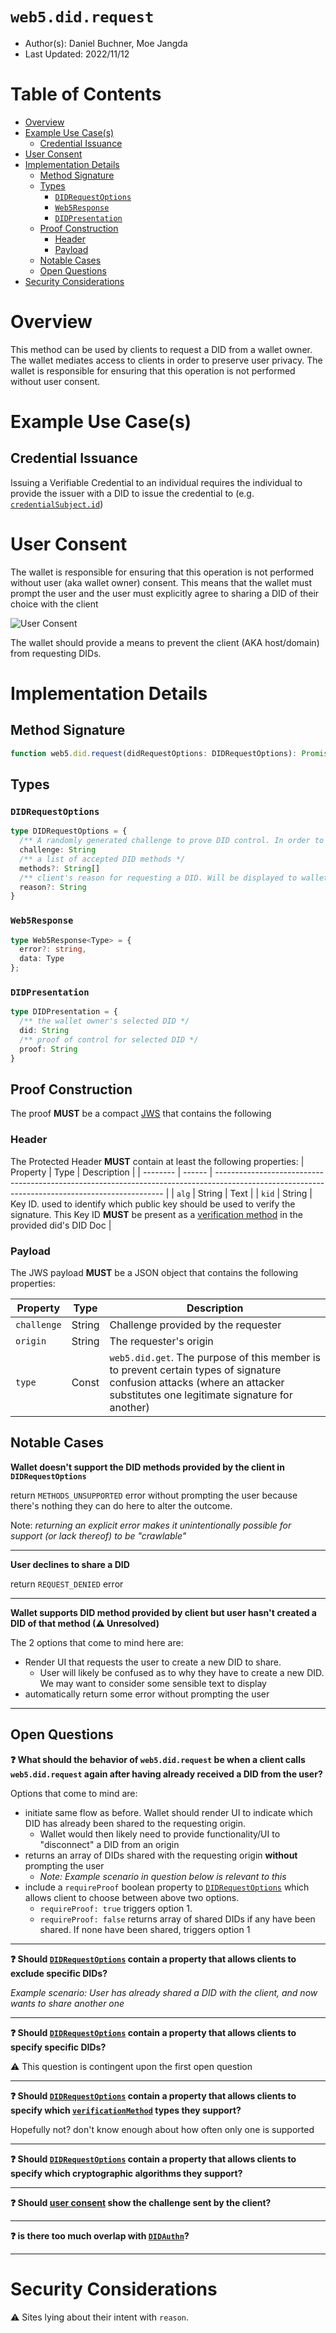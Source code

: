 # `web5.did.request` <!-- omit in toc -->

* Author(s): Daniel Buchner, Moe Jangda
* Last Updated: 2022/11/12

# Table of Contents <!-- omit in toc -->
- [Overview](#overview)
- [Example Use Case(s)](#example-use-cases)
  - [Credential Issuance](#credential-issuance)
- [User Consent](#user-consent)
- [Implementation Details](#implementation-details)
  - [Method Signature](#method-signature)
  - [Types](#types)
    - [`DIDRequestOptions`](#didrequestoptions)
    - [`Web5Response`](#web5response)
    - [`DIDPresentation`](#didpresentation)
  - [Proof Construction](#proof-construction)
    - [Header](#header)
    - [Payload](#payload)
  - [Notable Cases](#notable-cases)
  - [Open Questions](#open-questions)
- [Security Considerations](#security-considerations)

# Overview
This method can be used by clients to request a DID from a wallet owner. The wallet mediates access to clients in order to preserve user privacy. The wallet is responsible for ensuring that this operation is not performed without user consent.

# Example Use Case(s)
## Credential Issuance
Issuing a Verifiable Credential to an individual requires the individual to provide the issuer with a DID to issue the credential to (e.g. [`credentialSubject.id`](https://www.w3.org/TR/vc-data-model/#credential-subject))

# User Consent
The wallet is responsible for ensuring that this operation is not performed without user (aka wallet owner) consent. This means that the wallet must prompt the user and the user must explicitly agree to sharing a DID of their choice with the client

![User Consent](assets/images/web5-did-request-user-consent.png)

The wallet should provide a means to prevent the client (AKA host/domain) from requesting DIDs.

# Implementation Details

## Method Signature
```typescript
function web5.did.request(didRequestOptions: DIDRequestOptions): Promise<Web5Response<DIDPresentation>>
```

## Types
### `DIDRequestOptions`
```typescript
type DIDRequestOptions = {
  /** A randomly generated challenge to prove DID control. In order to prevent replay attacks, the challenges MUST contain enough entropy to make guessing them infeasible and should therefore be at least 16 bytes long. */
  challenge: String
  /** a list of accepted DID methods */
  methods?: String[]
  /** client's reason for requesting a DID. Will be displayed to wallet controller */
  reason?: String
}
```

### `Web5Response`
```typescript
type Web5Response<Type> = {
  error?: string,
  data: Type
};
```

### `DIDPresentation`
```typescript
type DIDPresentation = {
  /** the wallet owner's selected DID */
  did: String
  /** proof of control for selected DID */
  proof: String
}
```

## Proof Construction
The proof **MUST** be a compact [JWS](https://www.rfc-editor.org/rfc/rfc7515) that contains the following

### Header
The Protected Header **MUST** contain at least the following properties:
| Property | Type   | Description                                                                                                                                     |
| -------- | ------ | ----------------------------------------------------------------------------------------------------------------------------------------------- |
| `alg`    | String | Text                                                                                                                                            |
| `kid`    | String | Key ID. used to identify which public key should be used to verify the signature. This Key ID **MUST** be present as a [verification method](https://www.w3.org/TR/did-core/#referring-to-verification-methods) in the provided did's DID Doc |
### Payload
The JWS payload **MUST** be a JSON object that contains the following properties:

| Property    | Type   | Description                         |
| ----------- | ------ | ----------------------------------- |
| `challenge` | String | Challenge provided by the requester |
| `origin`    | String | The requester's origin              |
| `type`      | Const  | `web5.did.get`. The purpose of this member is to prevent certain types of signature confusion attacks (where an attacker substitutes one legitimate signature for another)                      |


## Notable Cases
**Wallet doesn't support the DID methods provided by the client in `DIDRequestOptions`**

return `METHODS_UNSUPPORTED` error without prompting the user because there's nothing they can do here to alter the outcome.

Note: _returning an explicit error makes it unintentionally possible for support (or lack thereof) to be "crawlable"_

---

**User declines to share a DID**

return `REQUEST_DENIED` error

---

**Wallet supports DID method provided by client but user hasn't created a DID of that method (⚠ Unresolved)**

The 2 options that come to mind here are:
* Render UI that requests the user to create a new DID to share. 
  * User will likely be confused as to why they have to create a new DID. We may want to consider some sensible text to display
* automatically return some error without prompting the user

---

## Open Questions
**❓ What should the behavior of `web5.did.request` be when a client calls `web5.did.request` again **after** having already received a DID from the user?**

Options that come to mind are:
* initiate same flow as before. Wallet should render UI to indicate which DID has already been shared to the requesting origin.
  * Wallet would then likely need to provide functionality/UI to "disconnect" a DID from an origin
* returns an array of DIDs shared with the requesting origin **without** prompting the user
  * _Note: Example scenario in question below is relevant to this_
* include a `requireProof` boolean property to [`DIDRequestOptions`](#didrequestoptions) which allows client to choose between above two options. 
  * `requireProof: true` triggers option 1. 
  * `requireProof: false` returns array of shared DIDs if any have been shared. If none have been shared, triggers option 1

---

**❓ Should [`DIDRequestOptions`](#didrequestoptions) contain a property that allows clients to exclude specific DIDs?**


_Example scenario: User has already shared a DID with the client, and now wants to share another one_

---

**❓ Should [`DIDRequestOptions`](#didrequestoptions) contain a property that allows clients to specify specific DIDs?**

⚠ This question is contingent upon the first open question 

---

**❓ Should [`DIDRequestOptions`](#didrequestoptions) contain a property that allows clients to specify which [`verificationMethod`](https://www.w3.org/TR/did-core/#verification-methods) types they support?**

Hopefully not? don't know enough about how often only one is supported

---

**❓ Should [`DIDRequestOptions`](#didrequestoptions) contain a property that allows clients to specify which cryptographic algorithms they support?**

---

**❓ Should [user consent](#user-consent) show the challenge sent by the client?**

---

**❓ is there too much overlap with [`DIDAuthn`](web5-did-authn.md)?**

---

# Security Considerations
⚠ Sites lying about their intent with `reason`.